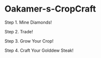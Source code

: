 # Oakamer-s-CropCraft


Step 1. Mine Diamonds!

Step 2. Trade!

Step 3. Grow Your Crop!

Step 4. Craft Your Golddew Steak!


